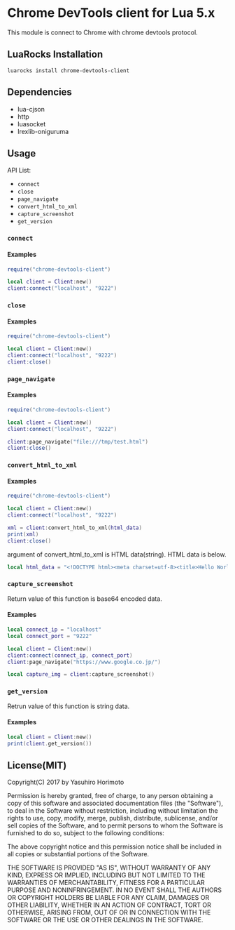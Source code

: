 Chrome DevTools client for Lua 5.x
==================================
This module is connect to Chrome with chrome devtools protocol.


LuaRocks Installation
---------------------
`luarocks install chrome-devtools-client`

Dependencies
------------
- lua-cjson
- http
- luasocket
- lrexlib-oniguruma

Usage
-----
API List:

- `connect`
- `close`
- `page_navigate`
- `convert_html_to_xml`
- `capture_screenshot`
- `get_version`

### `connect`

#### Examples
```lua
require("chrome-devtools-client")

local client = Client:new()
client:connect("localhost", "9222")
```

### `close`

#### Examples
```lua
require("chrome-devtools-client")

local client = Client:new()
client:connect("localhost", "9222")
client:close()
```

### `page_navigate`

#### Examples
```lua
require("chrome-devtools-client")

local client = Client:new()
client:connect("localhost", "9222")

client:page_navigate("file:///tmp/test.html")
client:close()
```

### `convert_html_to_xml`

#### Examples
```lua
require("chrome-devtools-client")

local client = Client:new()
client:connect("localhost", "9222")

xml = client:convert_html_to_xml(html_data)
print(xml)
client:close()
```

argument of convert_html_to_xml is HTML data(string).
HTML data is below.

```lua
local html_data = "<!DOCTYPE html><meta charset=utf-8><title>Hello World</title>"
```

### `capture_screenshot`

Return value of this function is base64 encoded data.

#### Examples

```lua
local connect_ip = "localhost"
local connect_port = "9222"

local client = Client:new()
client:connect(connect_ip, connect_port)
client:page_navigate("https://www.google.co.jp/")

local capture_img = client:capture_screenshot()
```

### `get_version`

Retrun value of this function is string data.

#### Examples

```lua
local client = Client:new()
print(client.get_version())
```

License(MIT)
-------
Copyright(C) 2017 by Yasuhiro Horimoto

Permission is hereby granted, free of charge, to any person obtaining a copy of this software and associated documentation
files (the "Software"), to deal in the Software without restriction, including without limitation the rights to use, copy, modify,
merge, publish, distribute, sublicense, and/or sell copies of the Software, and to permit persons to whom the Software is
furnished to do so, subject to the following conditions:

The above copyright notice and this permission notice shall be included in all copies or substantial portions of the Software.

THE SOFTWARE IS PROVIDED "AS IS", WITHOUT WARRANTY OF ANY KIND, EXPRESS OR IMPLIED, INCLUDING
BUT NOT LIMITED TO THE WARRANTIES OF MERCHANTABILITY, FITNESS FOR A PARTICULAR PURPOSE AND
NONINFRINGEMENT. IN NO EVENT SHALL THE AUTHORS OR COPYRIGHT HOLDERS BE LIABLE FOR ANY CLAIM,
DAMAGES OR OTHER LIABILITY, WHETHER IN AN ACTION OF CONTRACT, TORT OR OTHERWISE, ARISING FROM,
OUT OF OR IN CONNECTION WITH THE SOFTWARE OR THE USE OR OTHER DEALINGS IN THE SOFTWARE.
